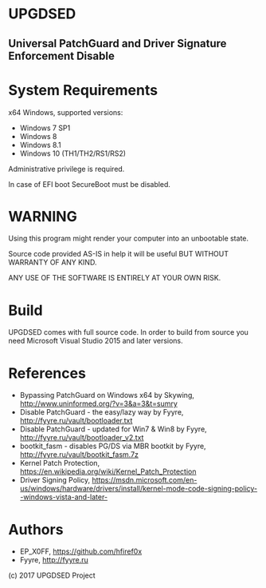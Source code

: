 
# UPGDSED

## Universal PatchGuard and Driver Signature Enforcement Disable


# System Requirements

x64 Windows, supported versions:

* Windows 7 SP1
* Windows 8
* Windows 8.1
* Windows 10 (TH1/TH2/RS1/RS2)

Administrative privilege is required.

In case of EFI boot SecureBoot must be disabled.

# WARNING

Using this program might render your computer into an unbootable state.

Source code provided AS-IS in help it will be useful BUT WITHOUT WARRANTY OF ANY KIND.

ANY USE OF THE SOFTWARE IS ENTIRELY AT YOUR OWN RISK.

# Build 

UPGDSED comes with full source code.
In order to build from source you need Microsoft Visual Studio 2015 and later versions.

# References

* Bypassing PatchGuard on Windows x64 by Skywing, http://www.uninformed.org/?v=3&a=3&t=sumry
* Disable PatchGuard - the easy/lazy way by Fyyre, http://fyyre.ru/vault/bootloader.txt
* Disable PatchGuard  - updated for Win7 & Win8 by Fyyre, http://fyyre.ru/vault/bootloader_v2.txt
* bootkit_fasm - disables PG/DS via MBR bootkit by Fyyre, http://fyyre.ru/vault/bootkit_fasm.7z
* Kernel Patch Protection, https://en.wikipedia.org/wiki/Kernel_Patch_Protection
* Driver Signing Policy, https://msdn.microsoft.com/en-us/windows/hardware/drivers/install/kernel-mode-code-signing-policy--windows-vista-and-later-

# Authors
* EP_X0FF, https://github.com/hfiref0x
* Fyyre,   http://fyyre.ru

(c) 2017 UPGDSED Project
